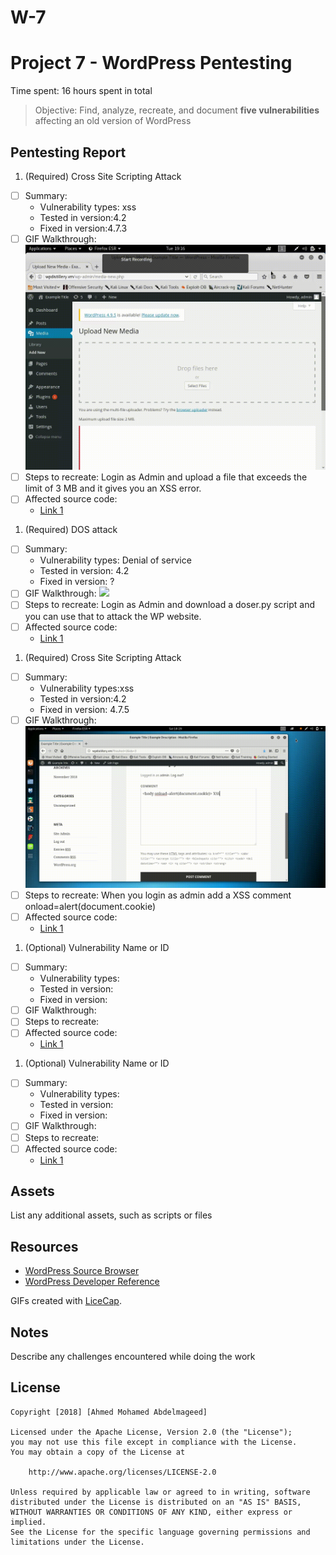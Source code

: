 # W-7
# Project 7 - WordPress Pentesting

Time spent: 16 hours spent in total

> Objective: Find, analyze, recreate, and document **five vulnerabilities** affecting an old version of WordPress

## Pentesting Report
1. (Required) Cross Site Scripting Attack
  - [ ] Summary: 
    - Vulnerability types: xss
    - Tested in version:4.2
    - Fixed in version:4.7.3 
  - [ ] GIF Walkthrough: <img src='week7.1.gif' />
  - [ ] Steps to recreate: Login as Admin and upload a file that exceeds the limit of 3 MB and it gives you an XSS error.
  - [ ] Affected source code:
    - [Link 1](https://core.trac.wordpress.org/browser/tags/version/src/source_file.php)

1. (Required) DOS attack
  - [ ] Summary: 
    - Vulnerability types: Denial of service
    - Tested in version: 4.2
    - Fixed in version: ?
  - [ ] GIF Walkthrough: <img src='Week7.2.gif' />
  - [ ] Steps to recreate: Login as Admin and download a doser.py script and you can use that to attack the WP website.
  - [ ] Affected source code:
    - [Link 1](https://core.trac.wordpress.org/browser/tags/version/src/source_file.php)

1. (Required) Cross Site Scripting Attack
  - [ ] Summary: 
    - Vulnerability types:xss
    - Tested in version:4.2
    - Fixed in version: 4.7.5
  - [ ] GIF Walkthrough: <img src='Week7.3.gif' />
  - [ ] Steps to recreate: When you login as admin add a XSS comment onload=alert(document.cookie)
  - [ ] Affected source code:
    - [Link 1](https://core.trac.wordpress.org/browser/tags/version/src/source_file.php)

1. (Optional) Vulnerability Name or ID
  - [ ] Summary: 
    - Vulnerability types:
    - Tested in version:
    - Fixed in version: 
  - [ ] GIF Walkthrough:
  - [ ] Steps to recreate: 
  - [ ] Affected source code:
    - [Link 1](https://core.trac.wordpress.org/browser/tags/version/src/source_file.php)
1. (Optional) Vulnerability Name or ID
  - [ ] Summary: 
    - Vulnerability types:
    - Tested in version:
    - Fixed in version: 
  - [ ] GIF Walkthrough: 
  - [ ] Steps to recreate: 
  - [ ] Affected source code:
    - [Link 1](https://core.trac.wordpress.org/browser/tags/version/src/source_file.php) 

## Assets

List any additional assets, such as scripts or files

## Resources

- [WordPress Source Browser](https://core.trac.wordpress.org/browser/)
- [WordPress Developer Reference](https://developer.wordpress.org/reference/)

GIFs created with [LiceCap](http://www.cockos.com/licecap/).

## Notes

Describe any challenges encountered while doing the work

## License

    Copyright [2018] [Ahmed Mohamed Abdelmageed]

    Licensed under the Apache License, Version 2.0 (the "License");
    you may not use this file except in compliance with the License.
    You may obtain a copy of the License at

        http://www.apache.org/licenses/LICENSE-2.0

    Unless required by applicable law or agreed to in writing, software
    distributed under the License is distributed on an "AS IS" BASIS,
    WITHOUT WARRANTIES OR CONDITIONS OF ANY KIND, either express or implied.
    See the License for the specific language governing permissions and
    limitations under the License.
